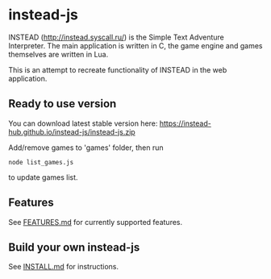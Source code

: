 # instead-js
INSTEAD (http://instead.syscall.ru/) is the Simple Text Adventure Interpreter. 
The main application is written in C, the game engine and games themselves are written in Lua.

This is an attempt to recreate functionality of INSTEAD in the web application.

## Ready to use version

You can download latest stable version here: https://instead-hub.github.io/instead-js/instead-js.zip

Add/remove games to 'games' folder, then run 

    node list_games.js

to update games list.

## Features
See [FEATURES.md](FEATURES.md) for currently supported features.

## Build your own instead-js
See [INSTALL.md](INSTALL.md) for instructions.
